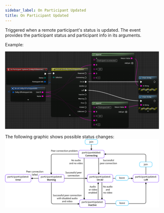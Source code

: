```yaml
---
sidebar_label: On Participant Updated
title: On Participant Updated
---
```

Triggered when a remote participant's status is updated. The event provides the participant status and participant info in its arguments.

Example:

![](../../../static/img/example-on-participant-updated.png)

The following graphic shows possible status changes:
![](../../../static/img/participant-status-changes.png)